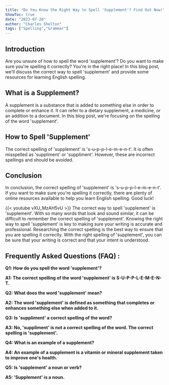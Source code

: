 ```yaml
---
title: "Do You Know the Right Way to Spell 'Supplement'? Find Out Now!"
ShowToc: true 
date: "2023-07-20"
author: "Charles Shelton" 
tags: ["Spelling","Grammar"]
---
```

## Introduction
Are you unsure of how to spell the word 'supplement'? Do you want to make sure you're spelling it correctly? You're in the right place! In this blog post, we'll discuss the correct way to spell 'supplement' and provide some resources for learning English spelling.

## What is a Supplement?
A supplement is a substance that is added to something else in order to complete or enhance it. It can refer to a dietary supplement, a medicine, or an addition to a document. In this blog post, we're focusing on the spelling of the word 'supplement'. 

## How to Spell 'Supplement'
The correct spelling of 'supplement' is 's-u-p-p-l-e-m-e-n-t'. It is often misspelled as 'suppliment' or 'suppliment'. However, these are incorrect spellings and should be avoided. 

## Conclusion
In conclusion, the correct spelling of 'supplement' is 's-u-p-p-l-e-m-e-n-t'. If you want to make sure you're spelling it correctly, there are plenty of online resources available to help you learn English spelling. Good luck!

{{< youtube vXU_MzAH5vU >}} 
The correct way to spell 'supplement' is 'supplement'. With so many words that look and sound similar, it can be difficult to remember the correct spelling of 'supplement'. Knowing the right way to spell 'supplement' is key to making sure your writing is accurate and professional. Researching the correct spelling is the best way to ensure that you are spelling it correctly. With the right spelling of 'supplement', you can be sure that your writing is correct and that your intent is understood.

## Frequently Asked Questions (FAQ) :
**Q1: How do you spell the word 'supplement'?**

**A1: The correct spelling of the word 'supplement' is S-U-P-P-L-E-M-E-N-T.**

**Q2: What does the word 'supplement' mean?**

**A2: The word 'supplement' is defined as something that completes or enhances something else when added to it.**

**Q3: Is 'suppliment' a correct spelling of the word?**

**A3: No, 'suppliment' is not a correct spelling of the word. The correct spelling is 'supplement'.**

**Q4: What is an example of a supplement?**

**A4: An example of a supplement is a vitamin or mineral supplement taken to improve one's health.**

**Q5: Is 'supplement' a noun or verb?**

**A5: 'Supplement' is a noun.**






